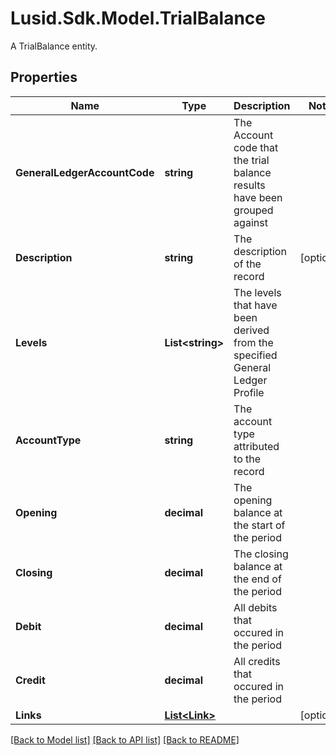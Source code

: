 # Lusid.Sdk.Model.TrialBalance
A TrialBalance entity.

## Properties

Name | Type | Description | Notes
------------ | ------------- | ------------- | -------------
**GeneralLedgerAccountCode** | **string** | The Account code that the trial balance results have been grouped against | 
**Description** | **string** | The description of the record | [optional] 
**Levels** | **List&lt;string&gt;** | The levels that have been derived from the specified General Ledger Profile | 
**AccountType** | **string** | The account type attributed to the record | 
**Opening** | **decimal** | The opening balance at the start of the period | 
**Closing** | **decimal** | The closing balance at the end of the period | 
**Debit** | **decimal** | All debits that occured in the period | 
**Credit** | **decimal** | All credits that occured in the period | 
**Links** | [**List&lt;Link&gt;**](Link.md) |  | [optional] 

[[Back to Model list]](../README.md#documentation-for-models) [[Back to API list]](../README.md#documentation-for-api-endpoints) [[Back to README]](../README.md)

